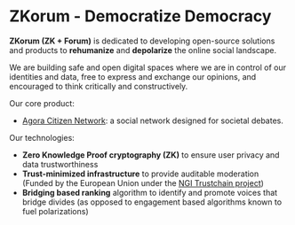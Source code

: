 # ZKorum - Democratize Democracy

**ZKorum (ZK + Forum)** is dedicated to developing open-source solutions and products to **rehumanize** and **depolarize** the online social landscape.

We are building safe and open digital spaces where we are in control of our identities and data, free to express and exchange our opinions, and encouraged to think critically and constructively.

Our core product:

- [Agora Citizen Network](https://github.com/zkorum/agora): a social network designed for societal debates.

Our technologies:
- **Zero Knowledge Proof cryptography (ZK)** to ensure user privacy and data trustworthiness
- **Trust-minimized infrastructure** to provide auditable moderation (Funded by the European Union under the [NGI Trustchain project](https://trustchain.ngi.eu/))
- **Bridging based ranking** algorithm to identify and promote voices that bridge divides (as opposed to engagement based algorithms known to fuel polarizations)
